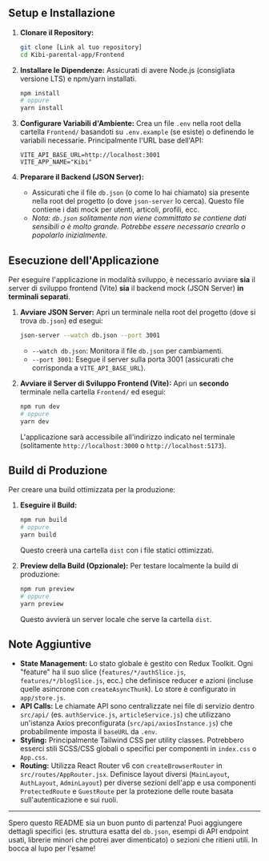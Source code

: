 
## Setup e Installazione

1.  **Clonare il Repository:**
    ```bash
    git clone [Link al tuo repository]
    cd Kibi-parental-app/Frontend
    ```

2.  **Installare le Dipendenze:**
    Assicurati di avere Node.js (consigliata versione LTS) e npm/yarn installati.
    ```bash
    npm install
    # oppure
    yarn install
    ```

3.  **Configurare Variabili d'Ambiente:**
    Crea un file `.env` nella root della cartella `Frontend/` basandoti su `.env.example` (se esiste) o definendo le variabili necessarie. Principalmente l'URL base dell'API:
    ```env
    VITE_API_BASE_URL=http://localhost:3001
    VITE_APP_NAME="Kibi"
    ```

4.  **Preparare il Backend (JSON Server):**
    *   Assicurati che il file `db.json` (o come lo hai chiamato) sia presente nella root del progetto (o dove `json-server` lo cerca). Questo file contiene i dati mock per utenti, articoli, profili, ecc.
    *   *Nota: `db.json` solitamente non viene committato se contiene dati sensibili o è molto grande. Potrebbe essere necessario crearlo o popolarlo inizialmente.*

## Esecuzione dell'Applicazione

Per eseguire l'applicazione in modalità sviluppo, è necessario avviare **sia** il server di sviluppo frontend (Vite) **sia** il backend mock (JSON Server) **in terminali separati**.

1.  **Avviare JSON Server:**
    Apri un terminale nella root del progetto (dove si trova `db.json`) ed esegui:
    ```bash
    json-server --watch db.json --port 3001
    ```
    *   `--watch db.json`: Monitora il file `db.json` per cambiamenti.
    *   `--port 3001`: Esegue il server sulla porta 3001 (assicurati che corrisponda a `VITE_API_BASE_URL`).

2.  **Avviare il Server di Sviluppo Frontend (Vite):**
    Apri un **secondo** terminale nella cartella `Frontend/` ed esegui:
    ```bash
    npm run dev
    # oppure
    yarn dev
    ```
    L'applicazione sarà accessibile all'indirizzo indicato nel terminale (solitamente `http://localhost:3000` o `http://localhost:5173`).

## Build di Produzione

Per creare una build ottimizzata per la produzione:

1.  **Eseguire il Build:**
    ```bash
    npm run build
    # oppure
    yarn build
    ```
    Questo creerà una cartella `dist` con i file statici ottimizzati.

2.  **Preview della Build (Opzionale):**
    Per testare localmente la build di produzione:
    ```bash
    npm run preview
    # oppure
    yarn preview
    ```
    Questo avvierà un server locale che serve la cartella `dist`.

## Note Aggiuntive

*   **State Management:** Lo stato globale è gestito con Redux Toolkit. Ogni "feature" ha il suo slice (`features/*/authSlice.js`, `features/*/blogSlice.js`, ecc.) che definisce reducer e azioni (incluse quelle asincrone con `createAsyncThunk`). Lo store è configurato in `app/store.js`.
*   **API Calls:** Le chiamate API sono centralizzate nei file di servizio dentro `src/api/` (es. `authService.js`, `articleService.js`) che utilizzano un'istanza Axios preconfigurata (`src/api/axiosInstance.js`) che probabilmente imposta il `baseURL` da `.env`.
*   **Styling:** Principalmente Tailwind CSS per utility classes. Potrebbero esserci stili SCSS/CSS globali o specifici per componenti in `index.css` o `App.css`.
*   **Routing:** Utilizza React Router v6 con `createBrowserRouter` in `src/routes/AppRouter.jsx`. Definisce layout diversi (`MainLayout`, `AuthLayout`, `AdminLayout`) per diverse sezioni dell'app e usa componenti `ProtectedRoute` e `GuestRoute` per la protezione delle route basata sull'autenticazione e sui ruoli.

---

Spero questo README sia un buon punto di partenza! Puoi aggiungere dettagli specifici (es. struttura esatta del `db.json`, esempi di API endpoint usati, librerie minori che potrei aver dimenticato) o sezioni che ritieni utili. In bocca al lupo per l'esame!